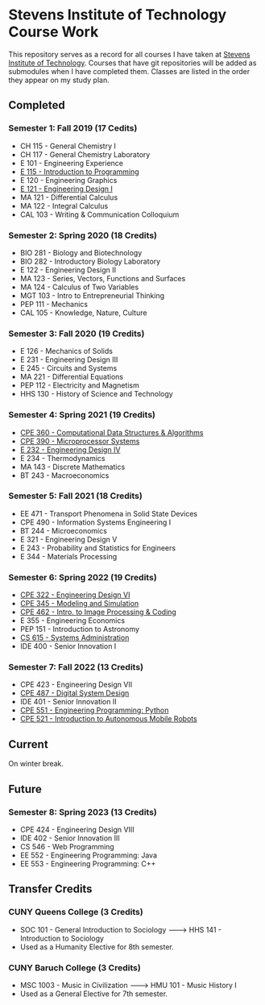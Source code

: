 # Stevens Institute of Technology Course Work
This repository serves as a record for all courses I have taken at [Stevens Institute of Technology](https://stevens.edu). Courses that have git repositories will be added as submodules when I have completed them. Classes are listed in the order they appear on my study plan.

## Completed

### Semester 1: Fall 2019 (17 Cedits)
- CH 115 - General Chemistry I
- CH 117 - General Chemistry Laboratory
- E 101 - Engineering Experience
- [E 115 - Introduction to Programming](https://github.com/MAPReiff/E115-2019F)
- E 120 - Engineering Graphics
- [E 121 - Engineering Design I](https://github.com/MAPReiff/E121-2019F)
- MA 121 - Differential Calculus
- MA 122 - Integral Calculus
- CAL 103 - Writing & Communication Colloquium

### Semester 2: Spring 2020 (18 Credits)
- BIO 281 - Biology and Biotechnology
- BIO 282 - Introductory Biology Laboratory
- E 122 - Engineering Design II
- MA 123 - Series, Vectors, Functions and Surfaces
- MA 124 - Calculus of Two Variables
- MGT 103 - Intro to Entrepreneurial Thinking
- PEP 111 - Mechanics
- CAL 105 - Knowledge, Nature, Culture

### Semester 3: Fall 2020 (19 Credits)
- E 126 - Mechanics of Solids
- E 231 - Engineering Design III
- E 245 - Circuits and Systems
- MA 221 - Differential Equations
- PEP 112 - Electricity and Magnetism
- HHS 130 - History of Science and Technology

### Semester 4: Spring 2021 (19 Credits)
- [CPE 360 - Computational Data Structures & Algorithms](https://github.com/MAPReiff/CPE360-2021S)
- [CPE 390 - Microprocessor Systems](https://github.com/MAPReiff/CPE390-2021S)
- [E 232 - Engineering Design IV](https://github.com/MAPReiff/E232-2021S)
- E 234 - Thermodynamics
- MA 143 - Discrete Mathematics
- BT 243 - Macroeconomics

### Semester 5: Fall 2021 (18 Credits)
- EE 471 - Transport Phenomena in Solid State Devices
- CPE 490 - Information Systems Engineering I
- BT 244 - Microeconomics
- E 321 - Engineering Design V
- E 243 - Probability and Statistics for Engineers
- E 344 - Materials Processing

### Semester 6: Spring 2022 (19 Credits)
- [CPE 322 - Engineering Design VI](https://github.com/MAPReiff/CPE322-2022S)
- [CPE 345 - Modeling and Simulation](https://github.com/MAPReiff/CPE345-2022S)
- [CPE 462 - Intro. to Image Processing & Coding](https://github.com/MAPReiff/CPE462-2022S)
- E 355 - Engineering Economics
- PEP 151 - Introduction to Astronomy
- [CS 615 - Systems Administration](https://github.com/MAPReiff/CS615-2022S)
- IDE 400 - Senior Innovation I

### Semester 7: Fall 2022 (13 Credits)
- CPE 423 - Engineering Design VII
- [CPE 487 - Digital System Design](https://github.com/MAPReiff/CPE487-2022F)
- IDE 401 - Senior Innovation II
- [CPE 551 - Engineering Programming: Python](https://github.com/MAPReiff/CPE551-2022F)
- [CPE 521 - Introduction to Autonomous Mobile Robots](https://github.com/MAPReiff/CPE521-2022F)

## Current

On winter break.

## Future

### Semester 8: Spring 2023 (13 Credits)
- CPE 424 - Engineering Design VIII
- IDE 402 - Senior Innovation III
- CS 546 - Web Programming
- EE 552 - Engineering Programming: Java
- EE 553 - Engineering Programming: C++

## Transfer Credits

### CUNY Queens College (3 Credits)
- SOC 101 - General Introduction to Sociology ---> HHS 141 - Introduction to Sociology
- Used as a Humanity Elective for 8th semester.

### CUNY Baruch College (3 Credits)
- MSC 1003 - Music in Civilization ---> HMU 101 - Music History I
- Used as a General Elective for 7th semester.
